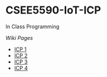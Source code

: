 # CSEE5590-IoT-ICP
In Class Programming

*Wiki Pages*

- [ICP 1](https://github.com/cjk8zb/CSEE5590-IoT-ICP/wiki/ICP-1)
- [ICP 2](https://github.com/AhmedAlbishri/IoT-and-Robotics/wiki/ICP-%232)
- [ICP 3](https://github.com/AhmedAlbishri/IoT-and-Robotics/wiki/ICP-%233)
- [ICP 4](https://github.com/cjk8zb/CSEE5590-IoT-ICP/wiki/ICP-4)
